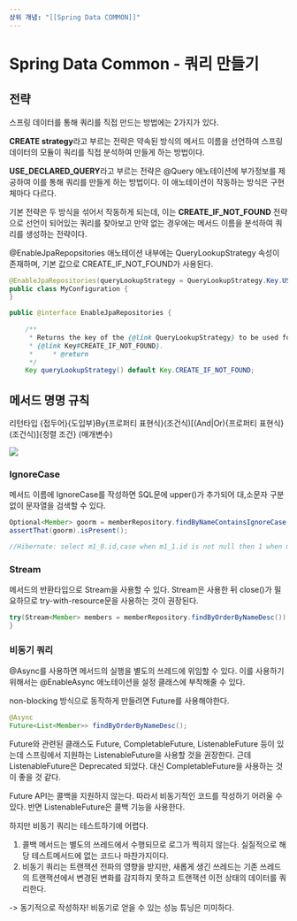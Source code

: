 ```yaml
---
상위 개념: "[[Spring Data COMMON]]"
---
```

# Spring Data Common - 쿼리 만들기
## 전략
스프링 데이터를 통해 쿼리를 직접 만드는 방법에는 2가지가 있다.

**CREATE strategy**라고 부르는 전략은 약속된 방식의 메서드 이름을 선언하여 스프링 데이터의 모듈이 쿼리를 직접 분석하여 만들게 하는 방법이다.

**USE_DECLARED_QUERY**라고 부르는 전략은 @Query 애노테이션에 부가정보를 제공하여 이를 통해 쿼리를 만들게 하는 방법이다. 이 애노테이션이 작동하는 방식은 구현체마다 다르다.

기본 전략은 두 방식을 섞어서 작동하게 되는데, 이는 **CREATE_IF_NOT_FOUND** 전략으로 선언이 되어있는 쿼리를 찾아보고 만약 없는 경우에는 메서드 이름을 분석하여 쿼리를 생성하는 전략이다.

@EnableJpaRepopsitories 애노테이션 내부에는 QueryLookupStrategy 속성이 존재하며, 기본 값으로 CREATE_IF_NOT_FOUND가 사용된다.
```java
@EnableJpaRepositories(queryLookupStrategy = QueryLookupStrategy.Key.USE_DECLARED_QUERY)
public class MyConfiguration {
}

```

```java
public @interface EnableJpaRepositories {  
  
    /**  
     * Returns the key of the {@link QueryLookupStrategy} to be used for lookup queries for query methods. Defaults to  
     * {@link Key#CREATE_IF_NOT_FOUND}.  
     *     * @return  
     */  
    Key queryLookupStrategy() default Key.CREATE_IF_NOT_FOUND;
```


## 메서드 명명 규칙
리턴타입 {접두어}{도입부}By{프로퍼티 표현식}(조건식)\[(And|Or){프로퍼티 표현식}(조건식)]{정렬 조건} (매개변수)

![](https://i.imgur.com/JtoXP1E.png)

### IgnoreCase
메서드 이름에 IgnoreCase를 작성하면 SQL문에 upper()가 추가되어 대,소문자 구분없이 문자열을 검색할 수 있다.
```java
Optional<Member> goorm = memberRepository.findByNameContainsIgnoreCase("Goorm"); 
assertThat(goorm).isPresent();

//Hibernate: select m1_0.id,case when m1_1.id is not null then 1 when m1_0.id is not null then 0 end,m1_0.age,m1_0.name,m1_1.customer_name from member m1_0 left join customer m1_1 on m1_0.id=m1_1.id where upper(m1_0.name) like upper(?) escape '\'
```

### Stream
메서드의 반환타입으로 Stream을 사용할 수 있다. Stream은 사용한 뒤 close()가 필요하므로 try-with-resource문을 사용하는 것이 권장된다.
```java
try(Stream<Member> members = memberRepository.findByOrderByNameDesc()) {        assertThat(members.findFirst().get()).hasFieldOrPropertyWithValue("name","ZZZ"); 
}
```

### 비동기 쿼리 
@Async를 사용하면 메서드의 실행을 별도의 쓰레드에 위임할 수 있다. 이를 사용하기 위해서는 @EnableAsync 애노테이션을 설정 클래스에 부착해줄 수 있다.

non-blocking 방식으로 동작하게 만들려면 Future를 사용해야한다.
```java
@Async  
Future<List<Member>> findByOrderByNameDesc();
```

Future와 관련된 클래스도 Future, CompletableFuture, ListenableFuture 등이 있는데 스프링에서 지원하는 ListenableFuture을 사용할 것을 권장한다. 근데 ListenableFuture은 Deprecated 되었다. 대신 CompletableFuture을 사용하는 것이 좋을 것 같다.

Future API는 콜백을 지원하지 않는다. 따라서 비동기적인 코드를 작성하기 어려울 수 있다. 반면 ListenableFuture은 콜백 기능을 사용한다.

하지만 비동기 쿼리는 테스트하기에 어렵다.
1. 콜백 메서드는 별도의 쓰레드에서 수행되므로 로그가 찍히지 않는다. 실질적으로 해당 테스트메서드에 없는 코드나 마찬가지이다. 
2. 비동기 쿼리는 트랜잭션 전파의 영향을 받지만, 새롭게 생긴 쓰레드는 기존 쓰레드의 트랜잭션에서 변경된 변화를 감지하지 못하고 트랜잭션 이전 상태의 데이터를 쿼리한다.

-> 동기적으로 작성하자! 비동기로 얻을 수 있는 성능 튜닝은 미미하다. 